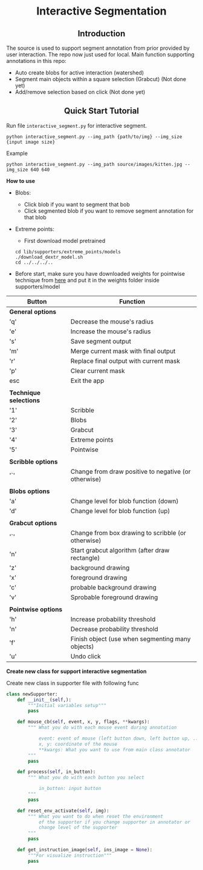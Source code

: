 # <div align="center">Interactive Segmentation</div>

## <div align="center">Introduction</div>

The source is used to support segment annotation from prior provided by user interaction. The repo now just used for local. Main function supporting annotations in this repo:
- Auto create blobs for active interaction (watershed)
- Segment main objects within a square selection (Grabcut) (Not done yet)
- Add/remove selection based on click (Not done yet)


## <div align="center">Quick Start Tutorial</div>

Run file `interactive_segment.py` for interactive segment.

```
python interactive_segment.py --img_path {path/to/img} --img_size {input image size}
```

Example

```
python interactive_segment.py --img_path source/images/kitten.jpg --img_size 640 640
```

**How to use**
- Blobs:
  - Click blob if you want to segment that bob
  - Click segmented blob if you want to remove segment annotation for that blob

- Extreme points:
  - First download model pretrained
  ```
  cd lib/supporters/extreme_points/models
  ./download_dextr_model.sh
  cd ../../../..
  ```
  
- Before start, make sure you have downloaded weights for pointwise technique from [here](https://github.com/saic-vul/ritm_interactive_segmentation/releases/download/v1.0/coco_lvis_h18_itermask.pth) and put it in the weights folder inside supporters/model


| Button                 |                    Function                           |
|------------------------|-------------------------------------------------------|
|**General options**     |                                                       |
|  'q'                   |  Decrease the mouse's radius                          |
|  'e'                   |  Increase the mouse's radius                          |
|  's'                   |  Save segment output                                  |
|  'm'                   |  Merge current mask with final output                 |
|  'r'                   |  Replace final output with current mask               |
|  'p'                   |  Clear current mask                                   |
|  esc                   |  Exit the app                                         |
|                        |                                                       |
|**Technique selections**|                                                       |
|  '1'                   |  Scribble                                             |
|  '2'                   |  Blobs                                                |
|  '3'                   |  Grabcut                                              |
|  '4'                   |  Extreme points                                       |
|  '5'                   |  Pointwise                                            |
|                        |                                                       |
|**Scribble options**    |                                                       |
|  '`'                   |  Change from draw positive to negative (or otherwise) |
|                        |                                                       |
|**Blobs options**       |                                                       |
|  'a'                   |  Change level for blob function (down)                |
|  'd'                   |  Change level for blob function (up)                  |
|                        |                                                       |
|**Grabcut options**     |                                                       |
|  '`'                   |  Change from box drawing to scribble (or otherwise)   |
|  'n'                   |  Start grabcut algorithm (after draw rectangle)       |
|  'z'                   |  background drawing                                   |   
|  'x'                   |  foreground drawing                                   |
|  'c'                   |  probable background drawing                          |
|  'v'                   |  Sprobable foreground drawing                         |
|                        |                                                       |
|**Pointwise options**   |                                                       |
|  'h'                   | Increase probability threshold                        |
|  'n'                   | Decrease probability threshold                        |
|  'f'                   | Finish object (use when segmenting many objects)      |
|  'u'                   | Undo click                                            |

**Create new class for support interactive segmentation**

Create new class in supporter file with following func

```python
class newSupporter:
    def __init__(self,):
        """Initial variables setup"""
        pass

    def mouse_cb(self, event, x, y, flags, **kwargs):
        """ What you do with each mouse event during annotation

            event: event of mouse (left button down, left button up, ...)
            x, y: coordinate of the mouse
            **kwargs: What you want to use from main class annotator
        """
        pass

    def process(self, in_button):
        """ What you do with each button you select

            in_button: input button
        """
        pass

    def reset_env_activate(self, img):
        """ What you want to do when reset the environment 
            of the supporter if you change supporter in annotator or 
            change level of the supporter
        """
        pass

    def get_instruction_image(self, ins_image = None):
        """For visualize instruction"""
        pass
```
